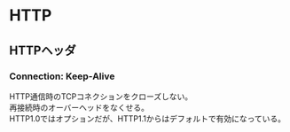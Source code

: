 # HTTP

## HTTPヘッダ

### Connection: Keep-Alive
HTTP通信時のTCPコネクションをクローズしない。  
再接続時のオーバーヘッドをなくせる。  
HTTP1.0ではオプションだが、HTTP1.1からはデフォルトで有効になっている。
